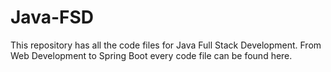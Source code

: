 # Java-FSD
This repository has all the code files for Java Full Stack Development. From Web Development to Spring Boot every code file can be found here.
